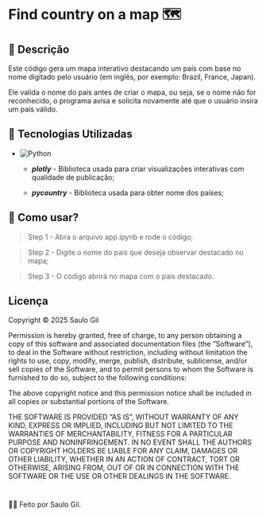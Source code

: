 # Find country on a map 🗺️

## 📒 Descrição
Este código gera um mapa interativo destacando um país com base no nome digitado pelo usuário (em inglês, por exemplo: Brazil, France, Japan).

Ele valida o nome do país antes de criar o mapa, ou seja, se o nome não for reconhecido, o programa avisa e solicita novamente até que o usuário insira um país válido.

## 🤖 Tecnologias Utilizadas
- ![Python](https://img.shields.io/badge/Python-grey?style=flat&logo=python&logoColor=white)
    - ***plotly*** - Biblioteca usada para criar visualizações interativas com qualidade de publicação;

    - ***pycountry*** -  Biblioteca usada para obter nome dos países;

## 🤔 Como usar?
 > Step 1 - Abra o  arquivo app.ipynb e rode o código; 

 > Step 2 - Digite o nome do pais que deseja observar destacado no mapa; 
 
 > Step 3 - O código abrirá no mapa com o pais destacado.

## Licença

Copyright © 2025 Saulo Gil

Permission is hereby granted, free of charge, to any person obtaining a copy of this software and associated documentation files (the “Software”), to deal in the Software without restriction, including without limitation the rights to use, copy, modify, merge, publish, distribute, sublicense, and/or sell copies of the Software, and to permit persons to whom the Software is furnished to do so, subject to the following conditions:

The above copyright notice and this permission notice shall be included in all copies or substantial portions of the Software.

THE SOFTWARE IS PROVIDED “AS IS”, WITHOUT WARRANTY OF ANY KIND, EXPRESS OR IMPLIED, INCLUDING BUT NOT LIMITED TO THE WARRANTIES OF MERCHANTABILITY, FITNESS FOR A PARTICULAR PURPOSE AND NONINFRINGEMENT. IN NO EVENT SHALL THE AUTHORS OR COPYRIGHT HOLDERS BE LIABLE FOR ANY CLAIM, DAMAGES OR OTHER LIABILITY, WHETHER IN AN ACTION OF CONTRACT, TORT OR OTHERWISE, ARISING FROM, OUT OF OR IN CONNECTION WITH THE SOFTWARE OR THE USE OR OTHER DEALINGS IN THE SOFTWARE.

#

👨‍💻 Feito por Saulo Gil.